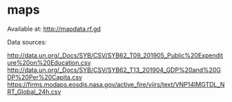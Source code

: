 # maps


Available at: http://mapdata.rf.gd



Data sources:

http://data.un.org/_Docs/SYB/CSV/SYB62_T09_201905_Public%20Expenditure%20on%20Education.csv
http://data.un.org/_Docs/SYB/CSV/SYB62_T13_201904_GDP%20and%20GDP%20Per%20Capita.csv
https://firms.modaps.eosdis.nasa.gov/active_fire/viirs/text/VNP14IMGTDL_NRT_Global_24h.csv

